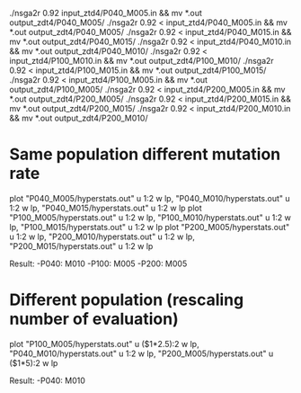./nsga2r 0.92 input_ztd4/P040_M005.in && mv *.out output_zdt4/P040_M005/
./nsga2r 0.92 < input_ztd4/P040_M005.in && mv *.out output_zdt4/P040_M005/
./nsga2r 0.92 < input_ztd4/P040_M015.in && mv *.out output_zdt4/P040_M015/
./nsga2r 0.92 < input_ztd4/P040_M010.in && mv *.out output_zdt4/P040_M010/
./nsga2r 0.92 < input_ztd4/P100_M010.in && mv *.out output_zdt4/P100_M010/
./nsga2r 0.92 < input_ztd4/P100_M015.in && mv *.out output_zdt4/P100_M015/
./nsga2r 0.92 < input_ztd4/P100_M005.in && mv *.out output_zdt4/P100_M005/
./nsga2r 0.92 < input_ztd4/P200_M005.in && mv *.out output_zdt4/P200_M005/
./nsga2r 0.92 < input_ztd4/P200_M015.in && mv *.out output_zdt4/P200_M015/
./nsga2r 0.92 < input_ztd4/P200_M010.in && mv *.out output_zdt4/P200_M010/



# Same population different mutation rate
plot "P040_M005/hyperstats.out" u 1:2 w lp, "P040_M010/hyperstats.out" u 1:2 w lp, "P040_M015/hyperstats.out" u 1:2 w lp
plot "P100_M005/hyperstats.out" u 1:2 w lp, "P100_M010/hyperstats.out" u 1:2 w lp, "P100_M015/hyperstats.out" u 1:2 w lp
plot "P200_M005/hyperstats.out" u 1:2 w lp, "P200_M010/hyperstats.out" u 1:2 w lp, "P200_M015/hyperstats.out" u 1:2 w lp

Result:
-P040: M010
-P100: M005
-P200: M005

# Different population (rescaling number of evaluation)
plot "P100_M005/hyperstats.out" u ($1*2.5):2 w lp, "P040_M010/hyperstats.out" u 1:2 w lp, "P200_M005/hyperstats.out" u ($1*5):2 w lp

Result:
-P040: M010